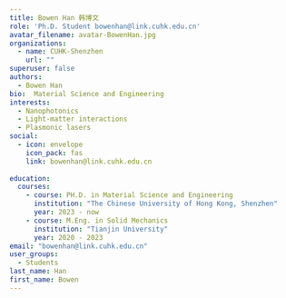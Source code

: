 ```yaml
---
title: Bowen Han 韩博文
role: 'Ph.D. Student bowenhan@link.cuhk.edu.cn'
avatar_filename: avatar-BowenHan.jpg
organizations:
  - name: CUHK-Shenzhen
    url: ""
superuser: false
authors:
  - Bowen Han
bio:  Material Science and Engineering
interests:
  - Nanophotonics
  - Light-matter interactions
  - Plasmonic lasers
social:
  - icon: envelope
    icon_pack: fas
    link: bowenhan@link.cuhk.edu.cn
   
education:
  courses:
    - course: PH.D. in Material Science and Engineering
      institution: "The Chinese University of Hong Kong, Shenzhen"
      year: 2023 - now
    - course: M.Eng. in Solid Mechanics
      institution: "Tianjin University"
      year: 2020 - 2023
email: "bowenhan@link.cuhk.edu.cn"
user_groups:
  - Students
last_name: Han
first_name: Bowen
---
```

